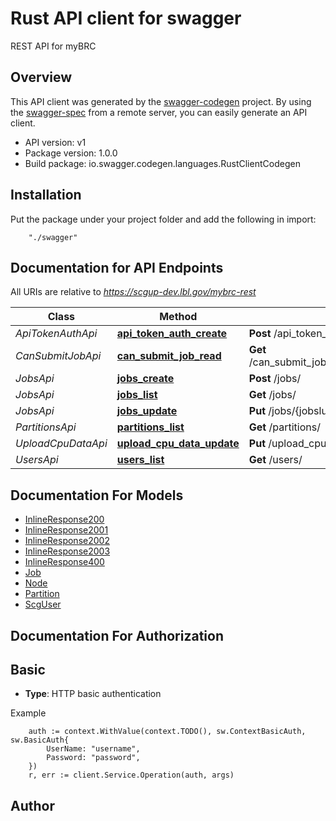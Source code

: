 # Rust API client for swagger

REST API for myBRC

## Overview
This API client was generated by the [swagger-codegen](https://github.com/swagger-api/swagger-codegen) project.  By using the [swagger-spec](https://github.com/swagger-api/swagger-spec) from a remote server, you can easily generate an API client.

- API version: v1
- Package version: 1.0.0
- Build package: io.swagger.codegen.languages.RustClientCodegen

## Installation
Put the package under your project folder and add the following in import:
```
    "./swagger"
```

## Documentation for API Endpoints

All URIs are relative to *https://scgup-dev.lbl.gov/mybrc-rest*

Class | Method | HTTP request | Description
------------ | ------------- | ------------- | -------------
*ApiTokenAuthApi* | [**api_token_auth_create**](docs/ApiTokenAuthApi.md#api_token_auth_create) | **Post** /api_token_auth/ | 
*CanSubmitJobApi* | [**can_submit_job_read**](docs/CanSubmitJobApi.md#can_submit_job_read) | **Get** /can_submit_job/{job_cost}/{user_id}/{account_id}/ | 
*JobsApi* | [**jobs_create**](docs/JobsApi.md#jobs_create) | **Post** /jobs/ | 
*JobsApi* | [**jobs_list**](docs/JobsApi.md#jobs_list) | **Get** /jobs/ | 
*JobsApi* | [**jobs_update**](docs/JobsApi.md#jobs_update) | **Put** /jobs/{jobslurmid}/ | 
*PartitionsApi* | [**partitions_list**](docs/PartitionsApi.md#partitions_list) | **Get** /partitions/ | 
*UploadCpuDataApi* | [**upload_cpu_data_update**](docs/UploadCpuDataApi.md#upload_cpu_data_update) | **Put** /upload_cpu_data/{filename} | 
*UsersApi* | [**users_list**](docs/UsersApi.md#users_list) | **Get** /users/ | 


## Documentation For Models

 - [InlineResponse200](docs/InlineResponse200.md)
 - [InlineResponse2001](docs/InlineResponse2001.md)
 - [InlineResponse2002](docs/InlineResponse2002.md)
 - [InlineResponse2003](docs/InlineResponse2003.md)
 - [InlineResponse400](docs/InlineResponse400.md)
 - [Job](docs/Job.md)
 - [Node](docs/Node.md)
 - [Partition](docs/Partition.md)
 - [ScgUser](docs/ScgUser.md)


## Documentation For Authorization

## Basic
- **Type**: HTTP basic authentication

Example
```
	auth := context.WithValue(context.TODO(), sw.ContextBasicAuth, sw.BasicAuth{
		UserName: "username",
		Password: "password",
	})
    r, err := client.Service.Operation(auth, args)
```

## Author



